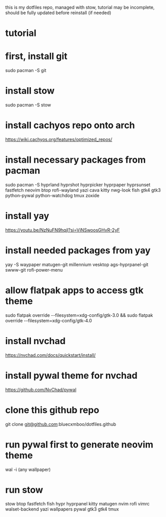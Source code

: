 this is my dotfiles repo, managed with stow, tutorial may be incomplete, should be fully updated before reinstall (if needed)
# tutorial
# first, install git
 sudo pacman -S git

# install stow 
 sudo pacman -S stow

# install cachyos repo onto arch 
https://wiki.cachyos.org/features/optimized_repos/

# install necessary packages from pacman 
 sudo pacman -S hyprland hyprshot hyprpicker hyprpaper hyprsunset fastfetch neovim btop rofi-wayland yazi cava kitty nwg-look fish gtk4 gtk3 python-pywal python-watchdog tmux zoxide

# install yay
https://youtu.be/NzNuFN9hqjI?si=ViNSwoosGHvR-2yF

# install needed packages from yay
 yay -S waypaper matugen-git millennium vesktop ags-hyprpanel-git swww-git rofi-power-menu 
# allow flatpak apps to access gtk theme
sudo flatpak override --filesystem=xdg-config/gtk-3.0 && sudo flatpak override --filesystem=xdg-config/gtk-4.0

# install nvchad
https://nvchad.com/docs/quickstart/install/

# install pywal theme for nvchad
https://github.com/NvChad/pywal

# clone this github repo
git clone git@github.com:bluecxmboo/dotfiles.github

# run pywal first to generate neovim theme
wal -i (any wallpaper)

# run stow 
stow btop fastfetch fish hypr hyprpanel kitty matugen nvim rofi vimrc walset-backend yazi wallpapers pywal gtk3 gtk4 tmux 
